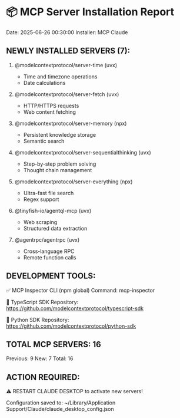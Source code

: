 📦 MCP Server Installation Report
=================================
Date: 2025-06-26 00:30:00
Installer: MCP Claude

NEWLY INSTALLED SERVERS (7):
---------------------------
1. @modelcontextprotocol/server-time (uvx)
   - Time and timezone operations
   - Date calculations

2. @modelcontextprotocol/server-fetch (uvx)
   - HTTP/HTTPS requests
   - Web content fetching

3. @modelcontextprotocol/server-memory (npx)
   - Persistent knowledge storage
   - Semantic search

4. @modelcontextprotocol/server-sequentialthinking (uvx)
   - Step-by-step problem solving
   - Thought chain management

5. @modelcontextprotocol/server-everything (npx)
   - Ultra-fast file search
   - Regex support

6. @tinyfish-io/agentql-mcp (uvx)
   - Web scraping
   - Structured data extraction

7. @agentrpc/agentrpc (uvx)
   - Cross-language RPC
   - Remote function calls

DEVELOPMENT TOOLS:
-----------------
✅ MCP Inspector CLI (npm global)
   Command: mcp-inspector
   
📘 TypeScript SDK
   Repository: https://github.com/modelcontextprotocol/typescript-sdk
   
🐍 Python SDK
   Repository: https://github.com/modelcontextprotocol/python-sdk

TOTAL MCP SERVERS: 16
--------------------
Previous: 9
New: 7
Total: 16

ACTION REQUIRED:
---------------
⚠️ RESTART CLAUDE DESKTOP to activate new servers!

Configuration saved to:
~/Library/Application Support/Claude/claude_desktop_config.json

